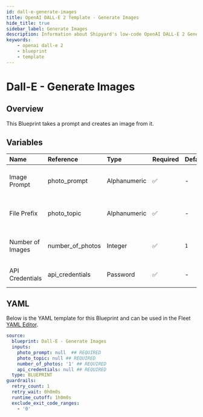 ```yaml
---
id: dall-e-generate-images
title: OpenAI DALL-E 2 Template - Generate Images
hide_title: true
sidebar_label: Generate Images
description: Information about Shipyard's low-code OpenAI DALL-E 2 Generate Images blueprint. This Blueprint takes a prompt and creates an image from it. 
keywords:
    - openai dall-e 2
    - blueprint
    - template
---
```


# Dall-E - Generate Images

## Overview
This Blueprint takes a prompt and creates an image from it.

## Variables

| Name | Reference | Type | Required | Default | Options | Description |
|:-----|:----------|:-----|:---------|:--------|:--------|:------------|
| Image Prompt | photo_prompt  | Alphanumeric |:white_check_mark: | - | - | Text sent to OpenAI to generate photos |
| File Prefix | photo_topic  | Alphanumeric |:white_check_mark: | - | - | Word used to prefix each of the image files |
| Number of Images | number_of_photos  | Integer |:white_check_mark: | `1` | - | Number of images for DALL-E to create |
| API Credentials | api_credentials  | Password |:white_check_mark: | - | - | Your OpenAI API credentials |


## YAML
Below is the YAML template for this Blueprint and can be used in the Fleet [YAML Editor](../../reference/fleets/yaml-editor.md).
```yaml
source:
  blueprint: Dall-E - Generate Images
  inputs:
    photo_prompt: null  ## REQUIRED
    photo_topic: null ## REQUIRED
    number_of_photos: '1' ## REQUIRED
    api_credentials: null ## REQUIRED
  type: BLUEPRINT
guardrails:
  retry_count: 1
  retry_wait: 0h0m0s
  runtime_cutoff: 1h0m0s
  exclude_exit_code_ranges:
    - '0'

```
